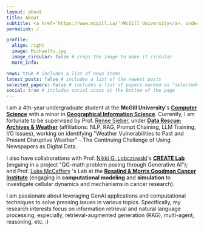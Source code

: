 ```yaml
---
layout: about
title: About
subtitle: <a href='https://www.mcgill.ca/'>McGill University</a>. Undergraduate Research Assistant | AI FOR SOCIAL GOOD
permalink: /

profile:
  align: right
  image: MichaelYu.jpg
  image_circular: false # crops the image to make it circular
  more_info:

news: true # includes a list of news items
latest_posts: false # includes a list of the newest posts
selected_papers: false # includes a list of papers marked as "selected={true}"
social: true # includes social icons at the bottom of the page
---
```


I am a 4th-year undergraduate student at the **McGill University**'s [**Computer Science**](https://www.cs.mcgill.ca/) with a minor in [**Geographical Information Science**](https://gic.geog.mcgill.ca/). Currently, I am fortunate to be supervised by Prof. [Renee Sieber](https://www.mcgill.ca/geography/people-0/sieber), under [**Data Rescue: Archives & Weather**](https://draw.geog.mcgill.ca/en/) (affiliations: NLP, RAG, Prompt Chaining, LLM Training, I/O Issues), working on identifying "Weather Vulnerabilities to Past and Present Disruptive Weather" - The Continuing Challenge of Using Newspapers as Digital Data.

I also have collaborations with Prof. [Nikki G. Lobczowski](https://www.nikkilobczowski.com/home)'s [**CREATE Lab**](https://www.nikkilobczowski.com/create-lab) (engaing in a project "QG-math problem posing through Generative AI"); and Prof. [Luke McCaffery](https://mccaffreylab.mcgill.ca/) 's Lab at the [**Rosalind & Morris Goodman Cancer Institute**](https://www.goodmancancer.ca/en/) (engaging in **computational modeling** and **simulation** to investigate cellular dynamics and mechanisms in cancer research).

I am passionate about leveraging GenAI applications and computational techniques to solve pressing issues in various topics. Specifically, my research interests focus on information retrieval and natural language processing, especially, retrieval-augmented generation (RAG), multi-agent, reasoning, etc. :)
